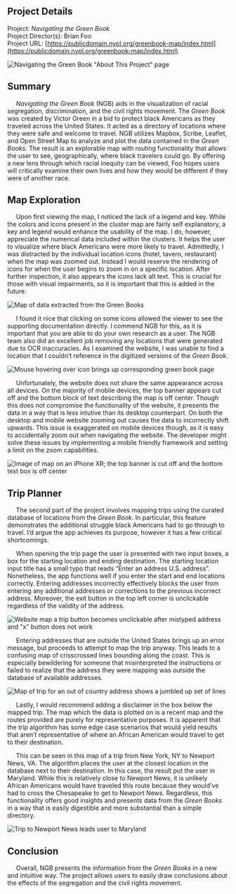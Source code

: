 ## Project Details
Project:
_Navigating the Green Book_\
Project Director(s):
Brian Foo\
Project URL:
[https://publicdomain.nypl.org/greenbook-map/index.html](https://publicdomain.nypl.org/greenbook-map/index.html)

![Navigating the Green Book "About This Project" page](https://toddmahood.com/images/ngb-about.jpeg)

## Summary
&nbsp;&nbsp;&nbsp;&nbsp; _Navigating the Green Book_ (NGB) aids in the visualization of racial segregation, discrimination, and the civil rights movement. The _Green Book_ was created by Victor Green in a bid to protect black Americans as they traveled across the United States. It acted as a directory of locations where they were safe and welcome to travel. NGB utilizes Mapbox, Scribe, Leaflet, and Open Street Map to analyze and plot the data contained in the _Green Books_. The result is an explorable map with routing functionality that allows the user to see, geographically, where black travelers could go. By offering a new lens through which racial inequity can be viewed, Foo hopes users will critically examine their own lives and how they would be different if they were of another race.

## Map Exploration 
&nbsp;&nbsp;&nbsp;&nbsp; Upon first viewing the map, I noticed the lack of a legend and key. While the colors and icons present in the cluster map are fairly self explanatory, a key and legend would enhance the usability of the map. I do, however, appreciate the numerical data included within the clusters. It helps the user to visualize where black Americans were more likely to travel. Admittedly, I was distracted by the individual location icons (hotel, tavern, restaurant) when the map was zoomed out. Instead I would reserve the rendering of icons for when the user begins to zoom in on a specific location. After further inspection, it also appears the icons lack alt text. This is crucial for those with visual impairments, so it is important that this is added in the future.

![Map of data extracted from the Green Books](https://toddmahood.com/images/ngb-first-view.png)

&nbsp;&nbsp;&nbsp;&nbsp; I found it nice that clicking on some icons allowed the viewer to see the supporting documentation directly. I commend NGB for this, as it is important that you are able to do your own research as a user. The NGB team also did an excellent job removing any locations that were generated due to OCR inaccuracies. As I examined the website, I was unable to find a location that I couldn’t reference in the digitized versions of the _Green Book_.

![Mouse hovering over icon brings up corresponding green book page](https://toddmahood.com/images/ngb-supporting-doc.png)

&nbsp;&nbsp;&nbsp;&nbsp; Unfortunately, the website does not share the same appearance across all devices. On the majority of mobile devices, the top banner appears cut off and the bottom block of text describing the map is off center. Though this does not compromise the functionality of the website, it presents the data in a way that is less intutive than its desktop counterpart. On both the desktop and mobile website zooming out causes the data to incorrectly shift upwards. This issue is exaggerated on mobile devices though, as it is easy to accidentally zoom out when navigating the website. The developer might solve these issues by implementing a mobile friendly framework and setting a limit on the zoom capabilities.

![Image of map on an iPhone XR; the top banner is cut off and the bottom text box is off center](https://toddmahood.com/images/ngb-mobile.png)

## Trip Planner
&nbsp;&nbsp;&nbsp;&nbsp; The second part of the project involves mapping trips using the curated database of locations from the _Green Book_. In particular, this feature demonstrates the additional struggle black Americans had to go through to travel. I’d argue the app achieves its purpose, however it has a few critical shortcomings. 

&nbsp;&nbsp;&nbsp;&nbsp; When opening the trip page the user is presented with two input boxes, a box for the starting location and ending destination. The starting location input title has a small typo that reads “Enter an address U.S. address”. Nonetheless, the app functions well if you enter the start and end locations correctly. Entering addresses incorrectly effectively blocks the user from entering any additional addresses or corrections to the previous incorrect address. Moreover, the exit button in the top left corner is unclickable regardless of the validity of the address.

![Website map a trip button becomes unclickable after mistyped address and "x" button does not work](https://toddmahood.com/images/ngb-incorrect-address-x.gif)

&nbsp;&nbsp;&nbsp;&nbsp; Entering addresses that are outside the United States brings up an error message, but proceeds to attempt to map the trip anyway. This leads to a confusing map of crisscrossed lines bounding along the coast. This is especially bewildering for someone that misinterpreted the instructions or failed to realize that the address they were mapping was outside the database of available addresses. 

![Map of trip for an out of country address shows a jumbled up set of lines](https://toddmahood.com/images/ngb-out-of-us.png)

&nbsp;&nbsp;&nbsp;&nbsp; Lastly, I would recommend adding a disclaimer in the box below the mapped trip. The map which the data is plotted on is a recent map and the routes provided are purely for representative purposes. It is apparent that the trip algorithm has some edge case scenarios that would yield results that aren’t representative of where an African American would travel to get to their destination. 

&nbsp;&nbsp;&nbsp;&nbsp; This can be seen in this map of a trip from New York, NY to Newport News, VA. The algorithm places the user at the closest location in the database next to their destination. In this case, the result put the user in Maryland. While this is relatively close to Newport News, it is unlikely African Americans would have traveled this route because they would’ve had to cross the Chesapeake to get to Newport News. Regardless, this functionality offers good insights and presents data from the _Green Books_ in a way that is easily digestible and more substantial than a simple directory. 

![Trip to Newport News leads user to Maryland](https://toddmahood.com/images/ngb-newport-news.png)

## Conclusion
&nbsp;&nbsp;&nbsp;&nbsp; Overall, NGB presents the information from the _Green Books_ in a new and intuitive way. The project allows users to easily draw conclusions about the effects of the segregation and the civil rights movement.
